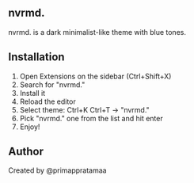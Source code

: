 ## nvrmd.

nvrmd. is a dark minimalist-like theme with blue tones.

## Installation
1. Open Extensions on the sidebar (Ctrl+Shift+X)
2. Search for "nvrmd."
3. Install it
4. Reload the editor
5. Select theme: Ctrl+K Ctrl+T → "nvrmd."
6. Pick "nvrmd." one from the list and hit enter
7. Enjoy!

## Author
Created by @primappratamaa
